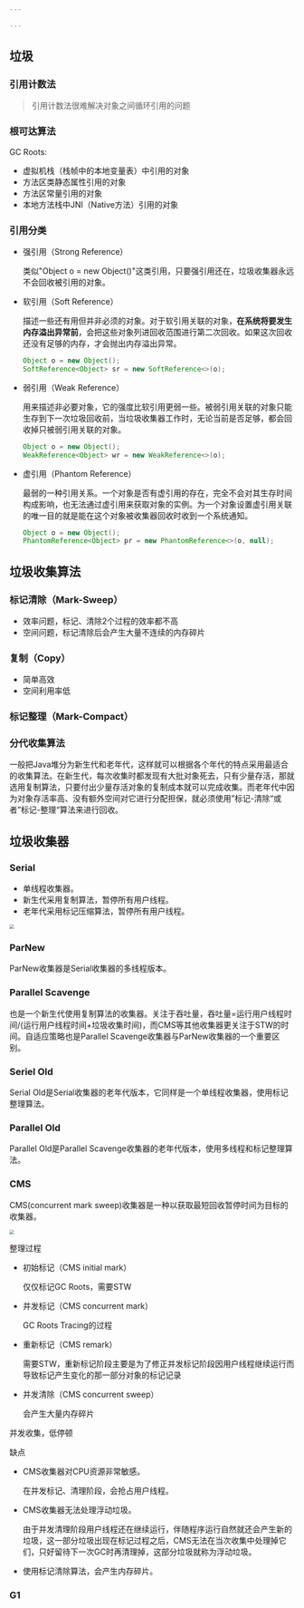 ```yaml
---

---
```


## 垃圾

### 引用计数法

> 引用计数法很难解决对象之间循环引用的问题

### 根可达算法

GC Roots:

- 虚拟机栈（栈帧中的本地变量表）中引用的对象
- 方法区类静态属性引用的对象
- 方法区常量引用的对象
- 本地方法栈中JNI（Native方法）引用的对象

### 引用分类

- 强引用（Strong Reference）

    类似"Object o = new Object()"这类引用，只要强引用还在，垃圾收集器永远不会回收被引用的对象。

- 软引用（Soft Reference）

    描述一些还有用但并非必须的对象。对于软引用关联的对象，**在系统将要发生内存溢出异常前**，会把这些对象列进回收范围进行第二次回收。如果这次回收还没有足够的内存，才会抛出内存溢出异常。

    ```java
    Object o = new Object();
    SoftReference<Object> sr = new SoftReference<>(o);
    ```

- 弱引用（Weak Reference）

    用来描述非必要对象，它的强度比软引用更弱一些。被弱引用关联的对象只能生存到下一次垃圾回收前，当垃圾收集器工作时，无论当前是否足够，都会回收掉只被弱引用关联的对象。

    ```java
    Object o = new Object();
    WeakReference<Object> wr = new WeakReference<>(o);
    ```

- 虚引用（Phantom Reference）

    最弱的一种引用关系。一个对象是否有虚引用的存在，完全不会对其生存时间构成影响，也无法通过虚引用来获取对象的实例。为一个对象设置虚引用关联的唯一目的就是能在这个对象被收集器回收时收到一个系统通知。

    ```java
    Object o = new Object();
    PhantomReference<Object> pr = new PhantomReference<>(o, null);
    ```

## 垃圾收集算法

### 标记清除（Mark-Sweep）

- 效率问题，标记、清除2个过程的效率都不高
- 空间问题，标记清除后会产生大量不连续的内存碎片

### 复制（Copy）

- 简单高效
- 空间利用率低

### 标记整理（Mark-Compact）



### 分代收集算法

一般把Java堆分为新生代和老年代，这样就可以根据各个年代的特点采用最适合的收集算法。在新生代，每次收集时都发现有大批对象死去，只有少量存活，那就选用复制算法，只要付出少量存活对象的复制成本就可以完成收集。而老年代中因为对象存活率高、没有额外空间对它进行分配担保，就必须使用”标记-清除“或者”标记-整理“算法来进行回收。

## 垃圾收集器

### Serial

- 单线程收集器。
- 新生代采用复制算法，暂停所有用户线程。
- 老年代采用标记压缩算法，暂停所有用户线程。

<img src="https://bucket-sharit-beijing.oss-cn-beijing.aliyuncs.com/blog/images/jvm-014.png" style="zoom:50%;" />

### ParNew

ParNew收集器是Serial收集器的多线程版本。

### Parallel Scavenge

也是一个新生代使用复制算法的收集器。关注于吞吐量，吞吐量=运行用户线程时间/(运行用户线程时间+垃圾收集时间)，而CMS等其他收集器更关注于STW的时间。自适应策略也是Parallel Scavenge收集器与ParNew收集器的一个重要区别。

### Seriel Old

Serial Old是Serial收集器的老年代版本，它同样是一个单线程收集器，使用标记整理算法。

### Parallel Old

Parallel Old是Parallel Scavenge收集器的老年代版本，使用多线程和标记整理算法。

### CMS

CMS(concurrent mark sweep)收集器是一种以获取最短回收暂停时间为目标的收集器。

<img src="https://bucket-sharit-beijing.oss-cn-beijing.aliyuncs.com/blog/images/jvm-015.png" style="zoom:50%;" />

整理过程

- 初始标记（CMS initial mark）

    仅仅标记GC Roots，需要STW

- 并发标记（CMS concurrent mark）

    GC Roots Tracing的过程

- 重新标记（CMS remark）

    需要STW，重新标记阶段主要是为了修正并发标记阶段因用户线程继续运行而导致标记产生变化的那一部分对象的标记记录

- 并发清除（CMS concurrent sweep）

    会产生大量内存碎片

并发收集，低停顿

缺点

- CMS收集器对CPU资源非常敏感。

    在并发标记、清理阶段，会抢占用户线程。

- CMS收集器无法处理浮动垃圾。

    由于并发清理阶段用户线程还在继续运行，伴随程序运行自然就还会产生新的垃圾，这一部分垃圾出现在标记过程之后，CMS无法在当次收集中处理掉它们，只好留待下一次GC时再清理掉，这部分垃圾就称为浮动垃圾。

- 使用标记清除算法，会产生内存碎片。

### G1

